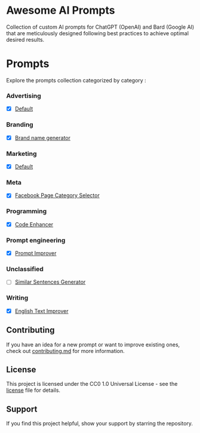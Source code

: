 # Awesome AI Prompts

Collection of custom AI prompts for ChatGPT (OpenAI) and Bard (Google AI) that are meticulously designed following best practices to achieve optimal desired results.

# Prompts

Explore the prompts collection categorized by category :

### Advertising

- [x] [Default](./prompts/advertising/default.md)

### Branding

- [x] [Brand name generator](./prompts/branding/brand-name-generator.md)

### Marketing

- [x] [Default](./prompts/marketing/default.md)

### Meta

- [x] [Facebook Page Category Selector](./prompts/meta/facebook-page-category-selector.md)

### Programming

- [x] [Code Enhancer](./prompts/programming/code-enhancer.md)

### Prompt engineering

- [x] [Prompt Improver](./prompts/prompt-engineering/prompt-improver.md)

### Unclassified

- [ ] [Similar Sentences Generator](./prompts/unclassified/similar-sentences-generator.md)

### Writing

- [x] [English Text Improver](./prompts/writing/english-text-improver.md)

## Contributing

If you have an idea for a new prompt or want to improve existing ones, check out [contributing.md](CONTRIBUTING.md) for more information.

## License

This project is licensed under the CC0 1.0 Universal License - see the [license](LICENSE) file for details.

## Support

If you find this project helpful, show your support by starring the repository.